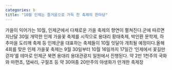 ```yaml
---
categories: b
title: "10월 인제는 즐거움으로 가득 찬 축제의 한마당"
---
```

가을이 익어가는 10월, 인제군에서 다채로운 가을 축제의 향연이 펼쳐진다.군에 따르면 지난달 30일 개막한 인제 가을꽃 축제를 시작으로 용대리 황태축제, 박인환 문학제, 하추마을 도리깨 축제 등 인제군을 대표하는 축제들이 10월 잇달아 개최될 예정이다.올해 4회를 맞은 인제 가을꽃 축제는 9월 30일부터 10월 16일까지 17일간 &lsquo;인제에서 꽃길만 걷자&rsquo;를 테마로 인제군 북면 용대리 용대관광지 일원에서 진행된다. 약 2만 1천주의 국화와 마편초, 댑싸리, 구절초 등 약 30여종 20만주의 야생화가 만개한 축제장